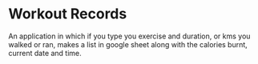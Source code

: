# Workout Records

An application in which if you type you exercise and duration, or kms you walked or ran, makes  a list in google sheet along with the calories burnt, current date and time.
